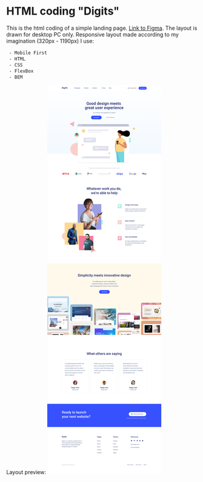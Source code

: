 # HTML coding "Digits"

This is the html coding of a simple landing page.
[Link to Figma](https://www.figma.com/file/uBNbkBE8DduLO4jVkbKAQ2/Digits-Layout?node-id=3:0&t=ty1ZCqANl81HblLH-1).
The layout is drawn for desktop PC only.
Responsive layout made according to my imagination (320px - 1190px)
I use:

     - Mobile First
     - HTML
     - CSS
     - FlexBox 
     - BEM

Layout preview:
![preview-layout.jpg](./preview-layout.jpg)
